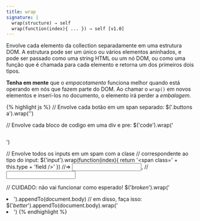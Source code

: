 ```yaml
---
title: wrap
signature: |
  wrap(structure) ⇒ self
  wrap(function(index){ ... }) ⇒ self [v1.0]
---
```


Envolve cada elemento da collection separadamente em uma estrutura DOM. A estrutura
pode ser um único ou vários elementos aninhados, e pode ser passado como uma string
HTML ou um nó DOM, ou como uma função que é chamada para cada elemento e retorna um
dos primeiros dois tipos.

**Tenha em mente** que o _empacotamento_ funciona melhor quando está operando em nós
que fazem parte do DOM. Ao chamar o `wrap()` em novos elementos e inserí-los no
documento, o elemento irá perder a _embalagem_.

{% highlight js %}
// Envolve cada botão em um span separado:
$('.buttons a').wrap('<span>')

// Envolve cada bloco de codigo em uma div e pre:
$('code').wrap('<div class=highlight><pre /></div>')

// Envolve todos os inputs em um spam com a clase
// correspondente ao tipo do input:
$('input').wrap(function(index){
  return '<span class=' + this.type + 'field />'
})
//=> <span class=textfield><input type=text /></span>,
//   <span class=searchfield><input type=search /></span>

// CUIDADO: não vai funcionar como esperado!
$('<em>broken</em>').wrap('<li>').appendTo(document.body)
// em disso, faça isso:
$('<em>better</em>').appendTo(document.body).wrap('<li>')
{% endhighlight %}
